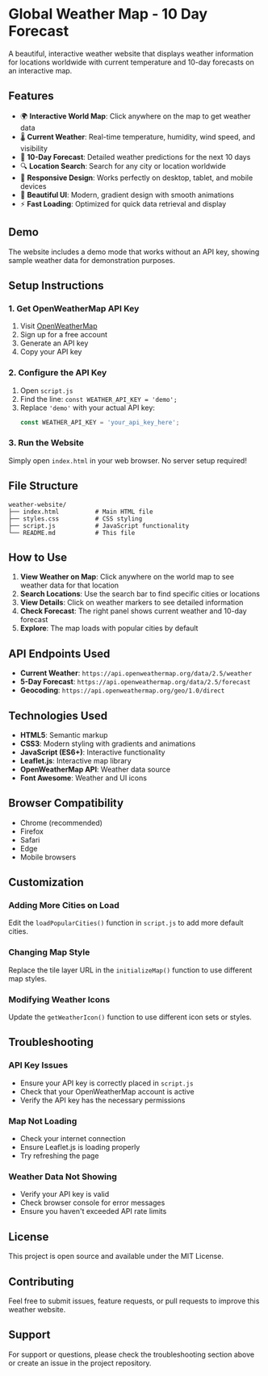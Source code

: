 # Global Weather Map - 10 Day Forecast

A beautiful, interactive weather website that displays weather information for locations worldwide with current temperature and 10-day forecasts on an interactive map.

## Features

- 🌍 **Interactive World Map**: Click anywhere on the map to get weather data
- 🌡️ **Current Weather**: Real-time temperature, humidity, wind speed, and visibility
- 📅 **10-Day Forecast**: Detailed weather predictions for the next 10 days
- 🔍 **Location Search**: Search for any city or location worldwide
- 📱 **Responsive Design**: Works perfectly on desktop, tablet, and mobile devices
- 🎨 **Beautiful UI**: Modern, gradient design with smooth animations
- ⚡ **Fast Loading**: Optimized for quick data retrieval and display

## Demo

The website includes a demo mode that works without an API key, showing sample weather data for demonstration purposes.

## Setup Instructions

### 1. Get OpenWeatherMap API Key

1. Visit [OpenWeatherMap](https://openweathermap.org/api)
2. Sign up for a free account
3. Generate an API key
4. Copy your API key

### 2. Configure the API Key

1. Open `script.js`
2. Find the line: `const WEATHER_API_KEY = 'demo';`
3. Replace `'demo'` with your actual API key:
   ```javascript
   const WEATHER_API_KEY = 'your_api_key_here';
   ```

### 3. Run the Website

Simply open `index.html` in your web browser. No server setup required!

## File Structure

```
weather-website/
├── index.html          # Main HTML file
├── styles.css          # CSS styling
├── script.js           # JavaScript functionality
└── README.md           # This file
```

## How to Use

1. **View Weather on Map**: Click anywhere on the world map to see weather data for that location
2. **Search Locations**: Use the search bar to find specific cities or locations
3. **View Details**: Click on weather markers to see detailed information
4. **Check Forecast**: The right panel shows current weather and 10-day forecast
5. **Explore**: The map loads with popular cities by default

## API Endpoints Used

- **Current Weather**: `https://api.openweathermap.org/data/2.5/weather`
- **5-Day Forecast**: `https://api.openweathermap.org/data/2.5/forecast`
- **Geocoding**: `https://api.openweathermap.org/geo/1.0/direct`

## Technologies Used

- **HTML5**: Semantic markup
- **CSS3**: Modern styling with gradients and animations
- **JavaScript (ES6+)**: Interactive functionality
- **Leaflet.js**: Interactive map library
- **OpenWeatherMap API**: Weather data source
- **Font Awesome**: Weather and UI icons

## Browser Compatibility

- Chrome (recommended)
- Firefox
- Safari
- Edge
- Mobile browsers

## Customization

### Adding More Cities on Load
Edit the `loadPopularCities()` function in `script.js` to add more default cities.

### Changing Map Style
Replace the tile layer URL in the `initializeMap()` function to use different map styles.

### Modifying Weather Icons
Update the `getWeatherIcon()` function to use different icon sets or styles.

## Troubleshooting

### API Key Issues
- Ensure your API key is correctly placed in `script.js`
- Check that your OpenWeatherMap account is active
- Verify the API key has the necessary permissions

### Map Not Loading
- Check your internet connection
- Ensure Leaflet.js is loading properly
- Try refreshing the page

### Weather Data Not Showing
- Verify your API key is valid
- Check browser console for error messages
- Ensure you haven't exceeded API rate limits

## License

This project is open source and available under the MIT License.

## Contributing

Feel free to submit issues, feature requests, or pull requests to improve this weather website.

## Support

For support or questions, please check the troubleshooting section above or create an issue in the project repository.